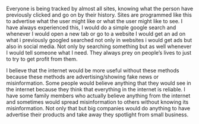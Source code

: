 Everyone is being tracked by almost all sites, knowing what the person have previously clicked and go on by their history. Sites are programmed like this to advertise what the user might like or what the user might like to see. I have always experienced this, I would do a simple google search and whenever I would open a new tab or go to a website I would get an ad on what i previously googled searched not only in websites i would get ads but also in social media. Not only by searching something but as well whenever I would tell someone what I need. They always prey on people’s lives to just to try to get profit from them. 

I believe that the internet would be more useful without these methods because these methods are advertising/showing fake news or misinformation. Some people would believe anything that they would see in the internet because they think that everything in the internet is reliable. I have some family members who actually believe anything from the internet and sometimes would spread misinformation to others without knowing its misinformation. Not only that but big companies would do anything to have advertise their products and take away they spotlight from small business.
